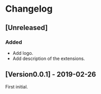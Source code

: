 <!-- Check [Keep a Changelog](http://keepachangelog.com/) for recommendations on how to structure this file. -->

# Changelog

## [Unreleased]

### Added

- Add logo.
- Add description of the extensions.

## [Version0.0.1] - 2019-02-26

First initial.